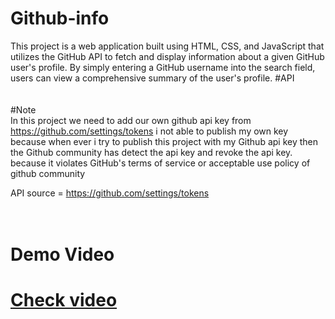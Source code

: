 # Github-info
This project is a web application built using HTML, CSS, and JavaScript that utilizes the GitHub API to fetch and display information about a given GitHub user's profile. By simply entering a GitHub username into the search field, users can view a comprehensive summary of the user's profile.
#API 
<br> <br> <br>
#Note
<br>
In this project we  need to add our own github api key from https://github.com/settings/tokens  i not able to publish my own key because when ever i try to publish this project with my Github api key then  the Github  community has detect the api key and revoke the api key.  because it violates GitHub's terms of service or acceptable use policy of github  community 

API source = https://github.com/settings/tokens
<br> <br> <br> 

<h1>Demo Video<h1> 
<a href="https://www.linkedin.com/posts/karan-mishra-892970247_githubapi-html-css-activity-7190214985627635712-nl0N?trk">Check video </a>
